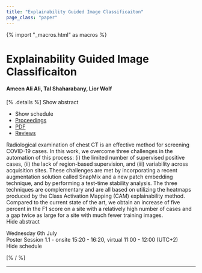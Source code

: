 ```yaml
---
title: "Explainability Guided Image Classificaiton"
page_class: "paper"
---
```


{% import "_macros.html" as macros %}

# Explainability Guided Image Classificaiton

#### Ameen Ali Ali, Tal Shaharabany, Lior Wolf

[% .details %]
<a class="toggle_visibility" data-selector=".abstract" data-level="3">Show abstract</a>
- <a class="toggle_visibility" data-selector=".schedule" data-level="3">Show schedule</a>
- <a href="">Proceedings</a>
- <a href="https://openreview.net/pdf?id=KWucjFOxEb2">PDF</a>
- <a href="https://openreview.net/forum?id=KWucjFOxEb2">Reviews</a>

<p>
    <span class="abstract">
        Radiological examination of chest CT is an effective method for screening COVID-19 cases. In this work, we overcome three challenges in the automation of this process: (i) the limited number of supervised positive cases, (ii) the lack of region-based supervision, and (iii) variability across acquisition sites. These challenges are met by incorporating a recent augmentation solution called SnapMix and a new patch embedding technique, and by performing a test-time stability analysis. The three techniques are complementary and are all based on utilizing the heatmaps produced by the Class Activation Mapping (CAM) explainability method. Compared to the current state of the art, we obtain an increase of five percent in the F1 score on a site with a relatively high number of cases and a gap twice as large for a site with much fewer training images.
        <br>
        <span class="actions"><a class="toggle_visibility" data-level="2">Hide abstract</a></span>
    </span>
</p>

<p>
    <span class="schedule">
        Wednesday 6th July<br>Poster Session 1.1 - onsite 15:20 - 16:20, virtual 11:00 - 12:00 (UTC+2)
        <br>
        <span class="actions"><a class="toggle_visibility" data-level="2">Hide schedule</a></span>
    </span>
</p>

[% / %]


---
<!-- { macros.presentation('', '', 720, 450) } -->
